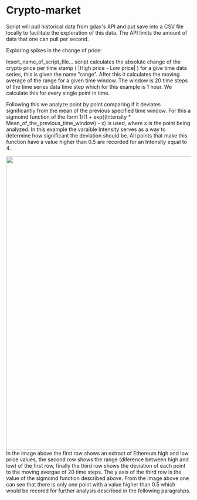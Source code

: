 # Crypto-market

Script will pull historical data from gdax's API and put save into a CSV file locally to facilitate the exploration of this data. The API limits the amount of data that one can pull per second.

Exploring spikes in the change of price:

Insert_name_of_script_file... script calculates the absolute change of the crypto price per time stamp ( |High price - Low price| ) for a give time data series, this is given the name "range". After this it calculates the moving average of the range for a given time window. The window is 20 time steps of the time series data time step which for this example is 1 hour. We calculate this for every single point in time.

Following this we analyze point by point comparing if it deviates significantly from the mean of the previous specified time window. For this a sigmoind function of the form 1/(1 + exp((Intensity * Mean_of_the_previous_time_window) - x) is used, where x is the point being analyzed. In this example the varaible Intensity serves as a way to determine how significant the deviation should be. All points that make this function have a value higher than 0.5 are recorded for an Intensity equal to 4.

<img src="Spike_changes_in_range_values.png" width="800">
In the image above the first row shows an extract of Ethereum high and low price values, the second row shows the range (diference between high and low) of the first row, finally the third row shows the deviation of each point to the moving avergae of 20 time steps. The y axis of the third row is the value of the sigmoind function described above. From the image above one can see that there is only one point with a value higher than 0.5 which would be recored for further analysis described in the following paragrahps.
